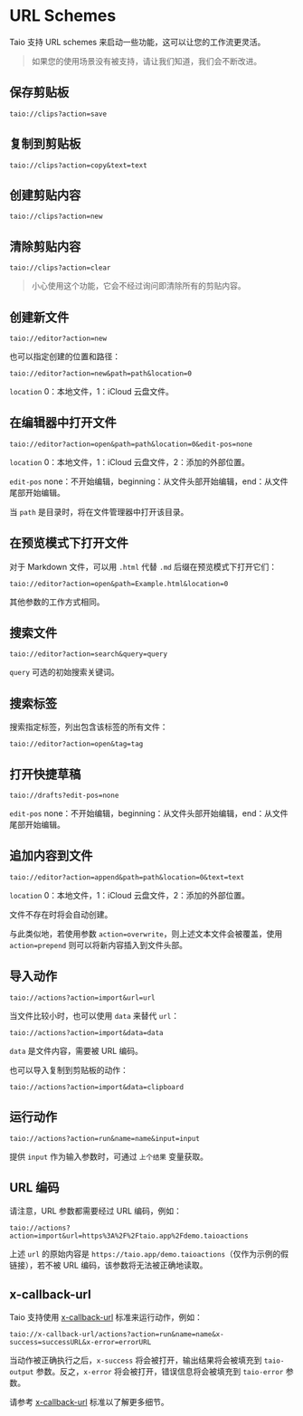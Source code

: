 # URL Schemes

Taio 支持 URL schemes 来启动一些功能，这可以让您的工作流更灵活。

> 如果您的使用场景没有被支持，请让我们知道，我们会不断改进。

## 保存剪贴板

```
taio://clips?action=save
```

## 复制到剪贴板

```
taio://clips?action=copy&text=text
```

## 创建剪贴内容

```
taio://clips?action=new
```

## 清除剪贴内容

```
taio://clips?action=clear
```

> 小心使用这个功能，它会不经过询问即清除所有的剪贴内容。

## 创建新文件

```
taio://editor?action=new
```

也可以指定创建的位置和路径：

```
taio://editor?action=new&path=path&location=0
```

`location` 0：本地文件，1：iCloud 云盘文件。

## 在编辑器中打开文件

```
taio://editor?action=open&path=path&location=0&edit-pos=none
```

`location` 0：本地文件，1：iCloud 云盘文件，2：添加的外部位置。

`edit-pos` none：不开始编辑，beginning：从文件头部开始编辑，end：从文件尾部开始编辑。

当 `path` 是目录时，将在文件管理器中打开该目录。

## 在预览模式下打开文件

对于 Markdown 文件，可以用 `.html` 代替 `.md` 后缀在预览模式下打开它们：

```
taio://editor?action=open&path=Example.html&location=0
```

其他参数的工作方式相同。

## 搜索文件

```
taio://editor?action=search&query=query
```

`query` 可选的初始搜索关键词。

## 搜索标签

搜索指定标签，列出包含该标签的所有文件：

```
taio://editor?action=open&tag=tag
```

## 打开快捷草稿

```
taio://drafts?edit-pos=none
```

`edit-pos` none：不开始编辑，beginning：从文件头部开始编辑，end：从文件尾部开始编辑。

## 追加内容到文件

```
taio://editor?action=append&path=path&location=0&text=text
```

`location` 0：本地文件，1：iCloud 云盘文件，2：添加的外部位置。

文件不存在时将会自动创建。

与此类似地，若使用参数 `action=overwrite`，则上述文本文件会被覆盖，使用 `action=prepend` 则可以将新内容插入到文件头部。

## 导入动作

```
taio://actions?action=import&url=url
```

当文件比较小时，也可以使用 `data` 来替代 `url`：

```
taio://actions?action=import&data=data
```

`data` 是文件内容，需要被 URL 编码。

也可以导入复制到剪贴板的动作：

```
taio://actions?action=import&data=clipboard
```

## 运行动作

```
taio://actions?action=run&name=name&input=input
```

提供 `input` 作为输入参数时，可通过 `上个结果` 变量获取。

## URL 编码

请注意，URL 参数都需要经过 URL 编码，例如：

```
taio://actions?action=import&url=https%3A%2F%2Ftaio.app%2Fdemo.taioactions
```

上述 `url` 的原始内容是 `https://taio.app/demo.taioactions`（仅作为示例的假链接），若不被 URL 编码，该参数将无法被正确地读取。

## x-callback-url

Taio 支持使用 [x-callback-url](http://x-callback-url.com) 标准来运行动作，例如：

```
taio://x-callback-url/actions?action=run&name=name&x-success=successURL&x-error=errorURL
```

当动作被正确执行之后，`x-success` 将会被打开，输出结果将会被填充到 `taio-output` 参数。反之，`x-error` 将会被打开，错误信息将会被填充到 `taio-error` 参数。

请参考 [x-callback-url](http://x-callback-url.com) 标准以了解更多细节。